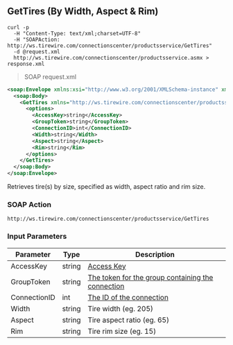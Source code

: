 ## GetTires (By Width, Aspect & Rim)

```shell
curl -p
  -H "Content-Type: text/xml;charset=UTF-8"
  -H "SOAPAction: http://ws.tirewire.com/connectionscenter/productsservice/GetTires"
  -d @request.xml
  http://ws.tirewire.com/connectionscenter/productsservice.asmx > response.xml
```

> SOAP request.xml

```xml
<soap:Envelope xmlns:xsi="http://www.w3.org/2001/XMLSchema-instance" xmlns:xsd="http://www.w3.org/2001/XMLSchema" xmlns:soap="http://schemas.xmlsoap.org/soap/envelope/">
  <soap:Body>
    <GetTires xmlns="http://ws.tirewire.com/connectionscenter/productsservice">
      <options>
        <AccessKey>string</AccessKey>
        <GroupToken>string</GroupToken>
        <ConnectionID>int</ConnectionID>
        <Width>string</Width>
        <Aspect>string</Aspect>
        <Rim>string</Rim>
      </options>
    </GetTires>
  </soap:Body>
</soap:Envelope>
```

Retrieves tire(s) by size, specified as width, aspect ratio and rim size.

### SOAP Action
`http://ws.tirewire.com/connectionscenter/productsservice/GetTires`

### Input Parameters
Parameter | Type | Description
--------- | ---- | -----------
AccessKey | string | [Access Key](#access-keys)
GroupToken | string | [The token for the group containing the connection](#creating-a-group)
ConnectionID | int | [The ID of the connection](#get-connections-by-group-token)
Width | string | Tire width (eg. 205)
Aspect | string | Tire aspect ratio (eg. 65)
Rim | string | Tire rim size (eg. 15)
